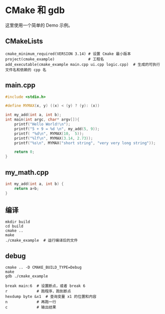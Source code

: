 # CMake 和 gdb

这里使用一个简单的 Demo 示例。

## CMakeLists

```
cmake_minimum_required(VERSION 3.14) # 设置 Cmake 最小版本
project(cmake_example)               # 工程名
add_executable(cmake_example main.cpp ui.cpp logic.cpp)  # 生成的可执行文件名和依赖的 cpp 名
```

## main.cpp

```c++
#include <stdio.h>

#define MYMAX(x, y) ((x) < (y) ? (y): (x))

int my_add(int a, int b);
int main(int argc, char* argv[]){
    printf("Hello World!\n");
    printf("5 + 9 = %d \n", my_add(5, 9));
    printf( "%d\n", MYMAX(10,  5));
    printf("%lf\n", MYMAX(3.14, 2.73));
    printf("%s\n", MYMAX("short string", "very very long string"));

    return 0;
}
```

## my_math.cpp
```c++
int my_add(int a, int b) {
    return a+b;
}
```

## 编译

```shell
mkdir build
cd build
cmake ..
make
./cmake_example  # 运行编译后的文件
```

## debug

```shell
cmake .. -D CMAKE_BUILD_TYPE=Debug
make
gdb ./cmake_example
```

```shell
break main:6  # 设置断点，或者 break 6
r             # 跑程序，跑到断点
hexdump byte &x1  # 查询变量 x1 的位置和内容
n             # 再跑一行
c             # 输出结果
```

